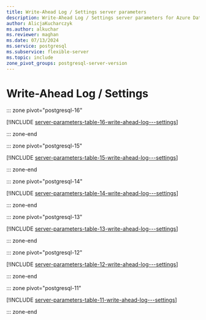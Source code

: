 ```yaml
---
title: Write-Ahead Log / Settings server parameters
description: Write-Ahead Log / Settings server parameters for Azure Database for PostgreSQL - Flexible Server.
author: AlicjaKucharczyk
ms.author: alkuchar
ms.reviewer: maghan
ms.date: 07/13/2024
ms.service: postgresql
ms.subservice: flexible-server
ms.topic: include
zone_pivot_groups: postgresql-server-version
---
```

# Write-Ahead Log / Settings


::: zone pivot="postgresql-16"

[!INCLUDE [server-parameters-table-16-write-ahead-log---settings](./includes/server-parameters-table-16-write-ahead-log---settings.md)]

::: zone-end


::: zone pivot="postgresql-15"

[!INCLUDE [server-parameters-table-15-write-ahead-log---settings](./includes/server-parameters-table-15-write-ahead-log---settings.md)]

::: zone-end


::: zone pivot="postgresql-14"

[!INCLUDE [server-parameters-table-14-write-ahead-log---settings](./includes/server-parameters-table-14-write-ahead-log---settings.md)]

::: zone-end


::: zone pivot="postgresql-13"

[!INCLUDE [server-parameters-table-13-write-ahead-log---settings](./includes/server-parameters-table-13-write-ahead-log---settings.md)]

::: zone-end


::: zone pivot="postgresql-12"

[!INCLUDE [server-parameters-table-12-write-ahead-log---settings](./includes/server-parameters-table-12-write-ahead-log---settings.md)]

::: zone-end


::: zone pivot="postgresql-11"

[!INCLUDE [server-parameters-table-11-write-ahead-log---settings](./includes/server-parameters-table-11-write-ahead-log---settings.md)]

::: zone-end


